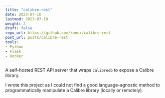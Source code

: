 ```yaml
---
title: "calibre-rest"
date: 2023-07-10
lastmod: 2023-07-10
weight: 2
draft: false
repo_url: https://github.com/kencx/calibre-rest
post_url: posts/calibre-rest
tools:
- Python
- Flask
- Docker
---
```


A self-hosted REST API server that wraps `calibredb` to expose a Calibre
library.
<!--more-->
I wrote this project as I could not find a good language-agnostic
method to programmatically manipulate a Calibre library (locally or remotely).
